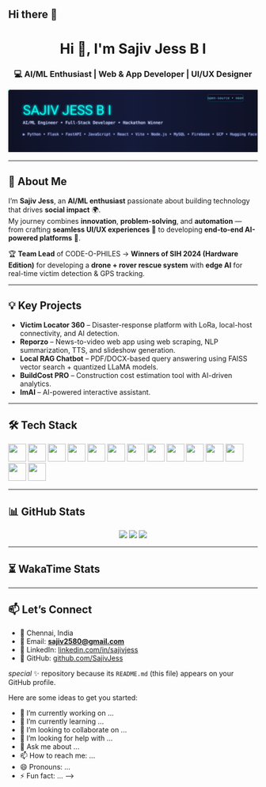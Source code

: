## Hi there 👋

<!--
**SajivJess/SajivJess** is a ✨<!-- Profile Header -->
<h1 align="center">Hi 👋, I'm Sajiv Jess B I</h1>
<h3 align="center">💻 AI/ML Enthusiast | Web & App Developer | UI/UX Designer</h3>

<!-- Neon Banner -->
<p align="center">
  <img src="./assets/neon-banner.svg" alt="Sajiv Jess • Neon Banner"/>
</p>


---

## 🚀 About Me
I’m **Sajiv Jess**, an **AI/ML enthusiast** passionate about building technology that drives **social impact** 🌍.  
My journey combines **innovation**, **problem-solving**, and **automation** — from crafting **seamless UI/UX experiences** 🎨 to developing **end-to-end AI-powered platforms** 🤖.  

🏆 **Team Lead** of CODE-O-PHILES → **Winners of SIH 2024 (Hardware Edition)** for developing a **drone + rover rescue system** with **edge AI** for real-time victim detection & GPS tracking.

---

## 💡 Key Projects
- **Victim Locator 360** – Disaster-response platform with LoRa, local-host connectivity, and AI detection.  
- **Reporzo** – News-to-video web app using web scraping, NLP summarization, TTS, and slideshow generation.  
- **Local RAG Chatbot** – PDF/DOCX-based query answering using FAISS vector search + quantized LLaMA models.  
- **BuildCost PRO** – Construction cost estimation tool with AI-driven analytics.  
- **ImAI** – AI-powered interactive assistant.  

---

## 🛠 Tech Stack
<p align="left">
<a href="https://www.python.org/" target="_blank"><img src="https://raw.githubusercontent.com/danielcranney/readme-generator/main/public/icons/skills/python-colored.svg" width="36" height="36"/></a>
<a href="https://developer.mozilla.org/en-US/docs/Web/JavaScript" target="_blank"><img src="https://raw.githubusercontent.com/danielcranney/readme-generator/main/public/icons/skills/javascript-colored.svg" width="36" height="36"/></a>
<a href="https://dart.dev/" target="_blank"><img src="https://raw.githubusercontent.com/danielcranney/readme-generator/main/public/icons/skills/dart-colored.svg" width="36" height="36"/></a>
<a href="https://flask.palletsprojects.com/" target="_blank"><img src="https://raw.githubusercontent.com/danielcranney/readme-generator/main/public/icons/skills/flask-colored-dark.svg" width="36" height="36"/></a>
<a href="https://fastapi.tiangolo.com/" target="_blank"><img src="https://raw.githubusercontent.com/danielcranney/readme-generator/main/public/icons/skills/fastapi-colored.svg" width="36" height="36"/></a>
<a href="https://reactjs.org/" target="_blank"><img src="https://raw.githubusercontent.com/danielcranney/readme-generator/main/public/icons/skills/react-colored.svg" width="36" height="36"/></a>
<a href="https://nodejs.org/en/" target="_blank"><img src="https://raw.githubusercontent.com/danielcranney/readme-generator/main/public/icons/skills/nodejs-colored.svg" width="36" height="36"/></a>
<a href="https://getbootstrap.com/" target="_blank"><img src="https://raw.githubusercontent.com/danielcranney/readme-generator/main/public/icons/skills/bootstrap-colored.svg" width="36" height="36"/></a>
<a href="https://tailwindcss.com/" target="_blank"><img src="https://raw.githubusercontent.com/danielcranney/readme-generator/main/public/icons/skills/tailwindcss-colored.svg" width="36" height="36"/></a>
<a href="https://www.mysql.com/" target="_blank"><img src="https://raw.githubusercontent.com/danielcranney/readme-generator/main/public/icons/skills/mysql-colored.svg" width="36" height="36"/></a>
<a href="https://firebase.google.com/" target="_blank"><img src="https://raw.githubusercontent.com/danielcranney/readme-generator/main/public/icons/skills/firebase-colored.svg" width="36" height="36"/></a>
<a href="https://cloud.google.com/" target="_blank"><img src="https://raw.githubusercontent.com/danielcranney/readme-generator/main/public/icons/skills/googlecloud-colored.svg" width="36" height="36"/></a>
<a href="https://huggingface.co/" target="_blank"><img src="https://raw.githubusercontent.com/danielcranney/readme-generator/main/public/icons/skills/huggingface-colored-dark.svg" width="36" height="36"/></a>
<a href="https://www.tensorflow.org/" target="_blank"><img src="https://raw.githubusercontent.com/danielcranney/readme-generator/main/public/icons/skills/tensorflow-colored.svg" width="36" height="36"/></a>
</p>

---

## 📊 GitHub Stats
<p align="center">
<img src="https://github-readme-stats.vercel.app/api?username=SajivJess&show_icons=true&theme=tokyonight" height="170"/>
<img src="https://github-readme-streak-stats.herokuapp.com/?user=SajivJess&theme=tokyonight" height="170"/>
<img src="https://github-readme-stats.vercel.app/api/top-langs/?username=SajivJess&layout=compact&theme=tokyonight" height="170"/>
</p>

---

## ⏳ WakaTime Stats
<!--START_SECTION:waka-->
<!--END_SECTION:waka-->

---

## 📫 Let’s Connect
- 📍 Chennai, India  
- 📧 Email: **sajiv2580@gmail.com**  
- 🔗 LinkedIn: [linkedin.com/in/sajivjess](https://www.linkedin.com/in/sajivjess)  
- 🐙 GitHub: [github.com/SajivJess](https://github.com/SajivJess)  

 _special_ ✨ repository because its `README.md` (this file) appears on your GitHub profile.

Here are some ideas to get you started:

- 🔭 I’m currently working on ...
- 🌱 I’m currently learning ...
- 👯 I’m looking to collaborate on ...
- 🤔 I’m looking for help with ...
- 💬 Ask me about ...
- 📫 How to reach me: ...
- 😄 Pronouns: ...
- ⚡ Fun fact: ...
-->
